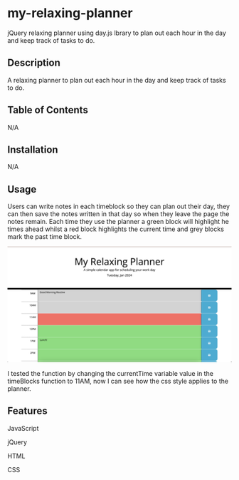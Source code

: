 # my-relaxing-planner
jQuery relaxing planner using day.js lbrary to plan out each hour in the day and keep track of tasks to do.

## Description

A relaxing planner to plan out each hour in the day and keep track of tasks to do.

## Table of Contents

N/A

## Installation

N/A

## Usage

Users can write notes in each timeblock so they can plan out their day, they can then save the notes written in that day so when they leave the page the notes remain. Each time they use the planner a green block will highlight he times ahead whilst a red block highlights the current time and grey blocks mark the past time block.

![alt text](starter/day-image.png)

I tested the function by changing the currentTime variable value in the timeBlocks function to 11AM, now I can see how the css style applies to the planner.

## Features

JavaScript

jQuery

HTML

CSS